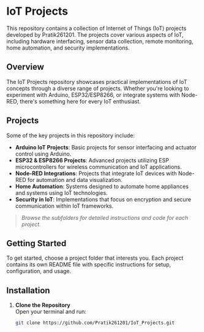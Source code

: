 # IoT Projects

This repository contains a collection of Internet of Things (IoT) projects developed by Pratik261201. The projects cover various aspects of IoT, including hardware interfacing, sensor data collection, remote monitoring, home automation, and security implementations.


## Overview

The IoT Projects repository showcases practical implementations of IoT concepts through a diverse range of projects. Whether you're looking to experiment with Arduino, ESP32/ESP8266, or integrate systems with Node-RED, there's something here for every IoT enthusiast.

## Projects

Some of the key projects in this repository include:

- **Arduino IoT Projects**: Basic projects for sensor interfacing and actuator control using Arduino.
- **ESP32 & ESP8266 Projects**: Advanced projects utilizing ESP microcontrollers for wireless communication and IoT applications.
- **Node-RED Integrations**: Projects that integrate IoT devices with Node-RED for automation and data visualization.
- **Home Automation**: Systems designed to automate home appliances and systems using IoT technologies.
- **Security in IoT**: Implementations that focus on encryption and secure communication within IoT frameworks.

> *Browse the subfolders for detailed instructions and code for each project.*

## Getting Started

To get started, choose a project folder that interests you. Each project contains its own README file with specific instructions for setup, configuration, and usage.

## Installation

1. **Clone the Repository**  
   Open your terminal and run:
   ```bash
   git clone https://github.com/Pratik261201/IoT_Projects.git

